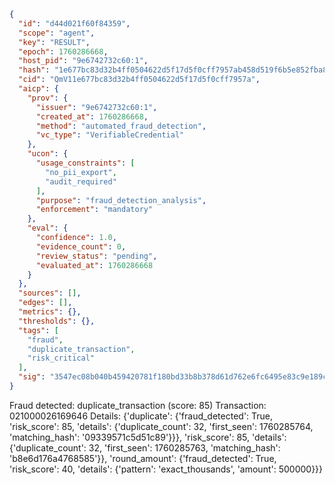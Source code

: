 ```json
{
  "id": "d44d021f60f84359",
  "scope": "agent",
  "key": "RESULT",
  "epoch": 1760286668,
  "host_pid": "9e6742732c60:1",
  "hash": "1e677bc83d32b4ff0504622d5f17d5f0cff7957ab458d519f6b5e852fba8329d",
  "cid": "QmV11e677bc83d32b4ff0504622d5f17d5f0cff7957a",
  "aicp": {
    "prov": {
      "issuer": "9e6742732c60:1",
      "created_at": 1760286668,
      "method": "automated_fraud_detection",
      "vc_type": "VerifiableCredential"
    },
    "ucon": {
      "usage_constraints": [
        "no_pii_export",
        "audit_required"
      ],
      "purpose": "fraud_detection_analysis",
      "enforcement": "mandatory"
    },
    "eval": {
      "confidence": 1.0,
      "evidence_count": 0,
      "review_status": "pending",
      "evaluated_at": 1760286668
    }
  },
  "sources": [],
  "edges": [],
  "metrics": {},
  "thresholds": {},
  "tags": [
    "fraud",
    "duplicate_transaction",
    "risk_critical"
  ],
  "sig": "3547ec08b040b459420781f180bd33b8b378d61d762e6fc6495e83c9e189ca86"
}
```

Fraud detected: duplicate_transaction (score: 85)
Transaction: 021000026169646
Details: {'duplicate': {'fraud_detected': True, 'risk_score': 85, 'details': {'duplicate_count': 32, 'first_seen': 1760285764, 'matching_hash': '09339571c5d51c89'}}}, 'risk_score': 85, 'details': {'duplicate_count': 32, 'first_seen': 1760285763, 'matching_hash': 'b8e6d176a4768585'}}, 'round_amount': {'fraud_detected': True, 'risk_score': 40, 'details': {'pattern': 'exact_thousands', 'amount': 500000}}}